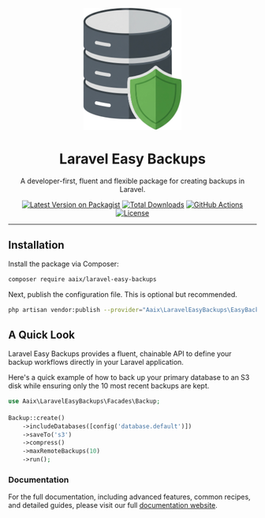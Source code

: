 <p align="center">
  <a href="https://github.com/jonaaix/laravel-easy-backups">
    <img src="https://raw.githubusercontent.com/jonaaix/laravel-easy-backups/main/docs/static/img/logo2.png" alt="Laravel Easy Backups Logo" width="200">
  </a>
</p>

<h1 align="center">Laravel Easy Backups</h1>

<p align="center">
A developer-first, fluent and flexible package for creating backups in Laravel.
</p>

<p align="center">
  <a href="https://packagist.org/packages/aaix/laravel-easy-backups"><img src="https://img.shields.io/packagist/v/aaix/laravel-easy-backups.svg?style=flat-square" alt="Latest Version on Packagist"></a>
  <a href="https://packagist.org/packages/aaix/laravel-easy-backups"><img src="https://img.shields.io/packagist/dt/aaix/laravel-easy-backups.svg?style=flat-square" alt="Total Downloads"></a>
  <a href="https://github.com/jonaaix/laravel-easy-backups/actions/workflows/tests.yml"><img src="https://img.shields.io/github/actions/workflow/status/jonaaix/laravel-easy-backups/tests.yml?branch=main&label=tests&style=flat-square" alt="GitHub Actions"></a>
  <a href="https://github.com/jonaaix/laravel-easy-backups/blob/main/LICENSE.md"><img src="https://img.shields.io/packagist/l/aaix/laravel-easy-backups.svg?style=flat-square" alt="License"></a>
</p>

---

## Installation

Install the package via Composer:

```bash
composer require aaix/laravel-easy-backups
```

Next, publish the configuration file. This is optional but recommended.

```bash
php artisan vendor:publish --provider="Aaix\LaravelEasyBackups\EasyBackupsServiceProvider" --tag="config"
```

## A Quick Look

Laravel Easy Backups provides a fluent, chainable API to define your backup workflows directly in your Laravel application.

Here's a quick example of how to back up your primary database to an S3 disk while ensuring only the 10 most recent backups are
kept.

```php
use Aaix\LaravelEasyBackups\Facades\Backup;

Backup::create()
    ->includeDatabases([config('database.default')])
    ->saveTo('s3')
    ->compress()
    ->maxRemoteBackups(10)
    ->run();
```

### Documentation

For the full documentation, including advanced features, common recipes, and detailed guides, please visit our full [documentation
website](https://jonaaix.github.io/laravel-easy-backups).

